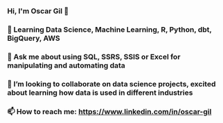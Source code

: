 ### Hi, I'm Oscar Gil 👋
### 🌱 Learning Data Science, Machine Learning, R, Python, dbt, BigQuery, AWS
### 💬 Ask me about using SQL, SSRS, SSIS or Excel for manipulating and automating data
### 👯 I’m looking to collaborate on data science projects, excited about learning how data is used in different industries
### 📫 How to reach me: https://www.linkedin.com/in/oscar-gil

<!--
**OscarG-DataSci/OscarG-DataSci** is a ✨ _special_ ✨ repository because its `README.md` (this file) appears on your GitHub profile.

Here are some ideas to get you started:

- 🔭 I’m currently working on ...
- 🌱 I’m currently learning ...
- 👯 I’m looking to collaborate on ...
- 🤔 I’m looking for help with ...
- 💬 Ask me about ...
- 📫 How to reach me: ...
- 😄 Pronouns: ...
- ⚡ Fun fact: ...
-->
